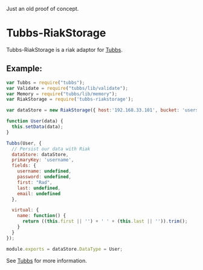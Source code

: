 Just an old proof of concept.


Tubbs-RiakStorage
=================

Tubbs-RiakStorage is a riak adaptor for [Tubbs](https://github.com/dandean/tubbs).

Example:
--------

```js
var Tubbs = require("tubbs");
var Validate = require("tubbs/lib/validate");
var Memory = require("tubbs/lib/memory");
var RiakStorage = require('tubbs-riakstorage');

var dataStore = new RiakStorage({ host:'192.168.33.101', bucket: 'users' });

function User(data) {
  this.setData(data);
}

Tubbs(User, {
  // Persist our data with Riak
  dataStore: dataStore,
  primaryKey: 'username',
  fields: {
    username: undefined,
    password: undefined,
    first: "Rad",
    last: undefined,
    email: undefined
  },

  virtual: {
    name: function() {
      return ((this.first || '') + ' ' + (this.last || '')).trim();
    }
  }
});

module.exports = dataStore.DataType = User;
```

See [Tubbs](https://github.com/dandean/tubbs) for more information.

